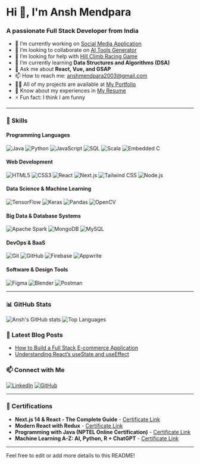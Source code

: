 # Hi 👋, I'm Ansh Mendpara
### A passionate Full Stack Developer from India

- 🔭 I’m currently working on [Social Media Application](https://lasgram.vercel.app/)
- 👯 I’m looking to collaborate on [AI Tools Generator](https://ai-bot-la.vercel.app/)
- 🤝 I’m looking for help with [Hill Climb Racing Game](https://github.com/anshmendpara-13/Hill_Climb_Racing_with_ML)
- 🌱 I’m currently learning **Data Structures and Algorithms (DSA)**
- 💬 Ask me about **React, Vue, and GSAP**
- 📫 How to reach me: anshmendpara2003@gmail.com
- 👨‍💻 All of my projects are available at [My Portfolio](https://portfolio-collage-amber.vercel.app/)
- 📄 Know about my experiences in [My Resume](resume-link)
- ⚡ Fun fact: I think I am funny

---

### 🚀 Skills

#### Programming Languages
![Java](https://img.shields.io/badge/Java-%23ED8B00.svg?style=flat&logo=java&logoColor=white)
![Python](https://img.shields.io/badge/Python-3670A0?style=flat&logo=python&logoColor=ffdd54)
![JavaScript](https://img.shields.io/badge/JavaScript-%23323330.svg?style=flat&logo=javascript&logoColor=%23F7DF1E)
![SQL](https://img.shields.io/badge/SQL-%23316192.svg?style=flat&logo=postgresql&logoColor=white)
![Scala](https://img.shields.io/badge/Scala-%23DC322F.svg?style=flat&logo=scala&logoColor=white)
![Embedded C](https://img.shields.io/badge/EmbeddedC-%2300599C.svg?style=flat&logo=c&logoColor=white)

#### Web Development
![HTML5](https://img.shields.io/badge/HTML5-%23E34F26.svg?style=flat&logo=html5&logoColor=white)
![CSS3](https://img.shields.io/badge/CSS3-%231572B6.svg?style=flat&logo=css3&logoColor=white)
![React](https://img.shields.io/badge/React-%2320232a.svg?style=flat&logo=react&logoColor=%2361DAFB)
![Next.js](https://img.shields.io/badge/Next.js-%23000000.svg?style=flat&logo=nextdotjs&logoColor=white)
![Tailwind CSS](https://img.shields.io/badge/TailwindCSS-%2338B2AC.svg?style=flat&logo=tailwind-css&logoColor=white)
![Node.js](https://img.shields.io/badge/Node.js-%2343853D.svg?style=flat&logo=node.js&logoColor=white)

#### Data Science & Machine Learning
![TensorFlow](https://img.shields.io/badge/TensorFlow-%23FF6F00.svg?style=flat&logo=tensorflow&logoColor=white)
![Keras](https://img.shields.io/badge/Keras-%23D00000.svg?style=flat&logo=keras&logoColor=white)
![Pandas](https://img.shields.io/badge/Pandas-%23150458.svg?style=flat&logo=pandas&logoColor=white)
![OpenCV](https://img.shields.io/badge/OpenCV-%23white.svg?style=flat&logo=opencv&logoColor=white)

#### Big Data & Database Systems
![Apache Spark](https://img.shields.io/badge/Apache%20Spark-%23E25A1C.svg?style=flat&logo=apachespark&logoColor=white)
![MongoDB](https://img.shields.io/badge/MongoDB-%234ea94b.svg?style=flat&logo=mongodb&logoColor=white)
![MySQL](https://img.shields.io/badge/MySQL-%2300f.svg?style=flat&logo=mysql&logoColor=white)

#### DevOps & BaaS
![Git](https://img.shields.io/badge/Git-%23F05033.svg?style=flat&logo=git&logoColor=white)
![GitHub](https://img.shields.io/badge/GitHub-%23181717.svg?style=flat&logo=github&logoColor=white)
![Firebase](https://img.shields.io/badge/Firebase-%23FFCA28.svg?style=flat&logo=firebase&logoColor=white)
![Appwrite](https://img.shields.io/badge/Appwrite-%23F02E65.svg?style=flat&logo=appwrite&logoColor=white)

#### Software & Design Tools
![Figma](https://img.shields.io/badge/Figma-%23F24E1E.svg?style=flat&logo=figma&logoColor=white)
![Blender](https://img.shields.io/badge/Blender-%23F5792A.svg?style=flat&logo=blender&logoColor=white)
![Postman](https://img.shields.io/badge/Postman-%23FF6C37.svg?style=flat&logo=postman&logoColor=white)

---

### 📊 GitHub Stats

![Ansh's GitHub stats](https://github-readme-stats.vercel.app/api?username=anshmendpara-13&show_icons=true&theme=radical)
![Top Languages](https://github-readme-stats.vercel.app/api/top-langs/?username=anshmendpara-13&layout=compact&theme=radical)

### 📝 Latest Blog Posts
<!-- BLOG-POST-LIST:START -->
- [How to Build a Full Stack E-commerce Application](blog-link)
- [Understanding React’s useState and useEffect](blog-link)
<!-- BLOG-POST-LIST:END -->

### 📫 Connect with Me
[![LinkedIn](https://img.shields.io/badge/LinkedIn-%230077B5.svg?style=flat&logo=linkedin&logoColor=white)](https://linkedin.com/in/ansh-mendpara-8bb599236)
[![GitHub](https://img.shields.io/badge/GitHub-%23181717.svg?style=flat&logo=github&logoColor=white)](https://github.com/anshmendpara-13)

---

### 🔖 Certifications
- **Next.js 14 & React - The Complete Guide** - [Certificate Link](certificate-link)
- **Modern React with Redux** - [Certificate Link](certificate-link)
- **Programming with Java (NPTEL Online Certification)** - [Certificate Link](certificate-link)
- **Machine Learning A-Z: AI, Python, R + ChatGPT** - [Certificate Link](certificate-link)

---

Feel free to edit or add more details to this README!
